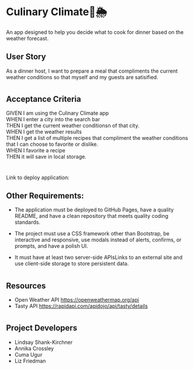 # Culinary Climate🍴🌦️


An app designed to help you decide what to cook for dinner based on the weather forecast. 


## User Story
 As a dinner host, I want to prepare a meal that compliments the current weather conditions so that myself and my guests are satisified. 

#

 ## Acceptance Criteria
 GIVEN I am using the Culinary Climate app
 <BR>
 WHEN I enter a city into the search bar
 <BR>
 THEN I get the current weather conditionsn of that city.
 <br>
 WHEN I get the weather results
 <br>
 THEN I get a list of multiple recipes that compliment the weather conditions that I can choose to favorite or dislike.
 <br>
 WHEN I favorite a recipe
 <br>
 THEN it will save in local storage.

#

Link to deploy application:

<!-- ![Project Screenshot] -->

## Other Requirements:
- The application must be deployed to GitHub Pages, have a quality README, and have a clean repository that meets quality coding standards.

- The project must use a CSS framework other than Bootstrap, be interactive and responsive, use modals instead of alerts, confirms, or prompts, and have a polish UI.

- It must have at least two server-side APIsLinks to an external site and use client-side storage to store persistent data.

#

## Resources
- Open Weather API 
https://openweathermap.org/api
- Tasty API
https://rapidapi.com/apidojo/api/tasty/details

#

## Project Developers
- Lindsay Shank-Kirchner
- Annika Crossley
- Cuma Ugur
- Liz Friedman